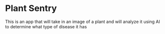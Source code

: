 # Plant Sentry

This is an app that will take in an image of a plant and will analyze it using AI to determine what type of disease it has